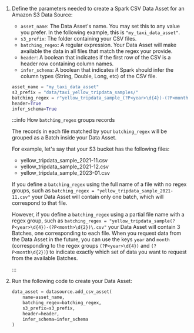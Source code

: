 1. Define the parameters needed to create a Spark CSV Data Asset for an Amazon S3 Data Source:

    - `asset_name`: The Data Asset's name.  You may set this to any value you prefer.  In the following example, this is `"my_taxi_data_asset"`.
    - `s3_prefix`: The folder containing your CSV files.
    - `batching_regex`: A regular expression.  Your Data Asset will make available the data in all files that match the regex your provide.
    - `header`: A boolean that indicates if the first row of the CSV is a header row containing column names.
    - `infer_schema`: A boolean that indicates if Spark should infer the column types (String, Double, Long, etc) of the CSV file.
    
    ```python title="Python"
    asset_name = "my_taxi_data_asset"
    s3_prefix = "data/taxi_yellow_tripdata_samples/"
    batching_regex = r"yellow_tripdata_sample_(?P<year>\d{4})-(?P<month>\d{2})\.csv"
    header=True
    infer_schema=True
    ```
   
    :::info How `batching_regex` groups records

    The records in each file matched by your `batching_regex` will be grouped as a Batch inside your Data Asset.

    For example, let's say that your S3 bucket has the following files:

      - yellow_tripdata_sample_2021-11.csv
      - yellow_tripdata_sample_2021-12.csv
      - yellow_tripdata_sample_2023-01.csv

    If you define a `batching_regex` using the full name of a file with no regex groups, such as `batching_regex = "yellow_tripdata_sample_2021-11.csv"` your Data Asset will contain only one batch, which will correspond to that file.

    However, if you define a `batching_regex` using a partial file name with a regex group, such as `batching_regex = "yellow_tripdata_sample(?P<year>\d{4})-(?P<month>\d{2})\.csv"` your Data Asset will contain 3 Batches, one corresponding to each file.  When you request data from the Data Asset in the future, you can use the keys `year` and `month` (corresponding to the regex groups `(?P<year>\d{4})` and `(?P<month\d{2})`) to indicate exactly which set of data you want to request from the available Batches. 

    :::

2. Run the following code to create your Data Asset:

    ```python title="Python"
    data_asset = datasource.add_csv_asset(
        name=asset_name,
        batching_regex=batching_regex,
        s3_prefix=s3_prefix,
        header=header,
        infer_schema=infer_schema
    )
    ```